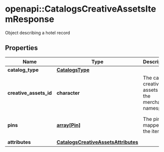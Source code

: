# openapi::CatalogsCreativeAssetsItemResponse

Object describing a hotel record

## Properties
Name | Type | Description | Notes
------------ | ------------- | ------------- | -------------
**catalog_type** | [**CatalogsType**](CatalogsType.md) |  | [Enum: ] 
**creative_assets_id** | **character** | The catalog creative assets id in the merchant namespace | [optional] 
**pins** | [**array[Pin]**](Pin.md) | The pins mapped to the item | [optional] [Max. items: 11] 
**attributes** | [**CatalogsCreativeAssetsAttributes**](CatalogsCreativeAssetsAttributes.md) |  | [optional] 


